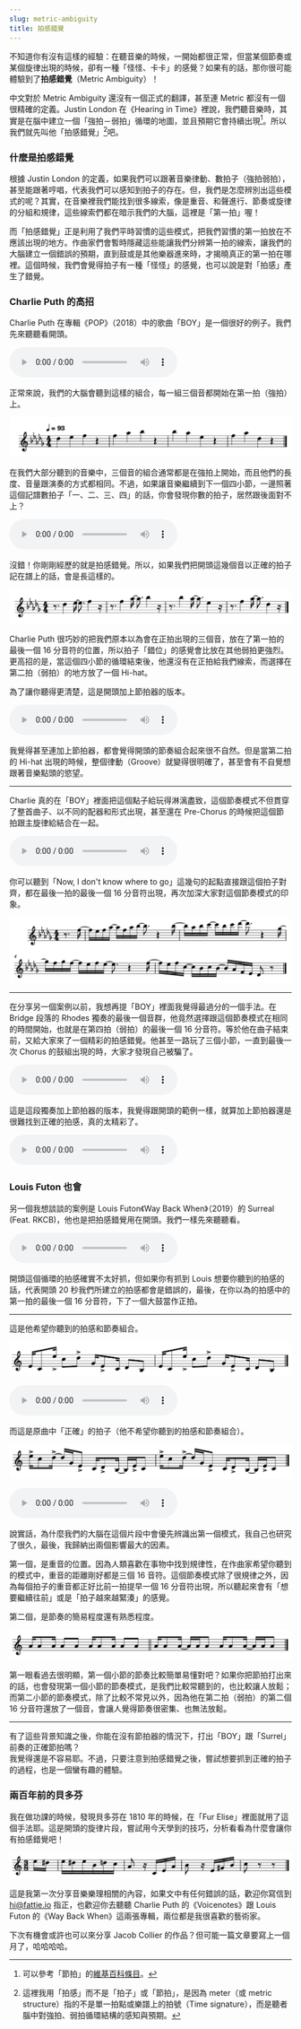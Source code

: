 ```yaml
---
slug: metric-ambiguity
title: 拍感錯覺
---
```

不知道你有沒有這樣的經驗：在聽音樂的時候，一開始都很正常，但當某個節奏或某個旋律出現的時候，卻有一種「怪怪、卡卡」的感覺？如果有的話，那你很可能體驗到了**拍感錯覺**（Metric Ambiguity）！

中文對於 Metric Ambiguity 還沒有一個正式的翻譯，甚至連 Metric 都沒有一個很精確的定義。Justin London 在《Hearing in Time》裡說，我們聽音樂時，其實是在腦中建立一個「強拍－弱拍」循環的地圖，並且預期它會持續出現[^1]。所以我們就先叫他「拍感錯覺」[^2]吧。

<!-- truncate -->

### 什麼是拍感錯覺

根據 Justin London 的定義，如果我們可以跟著音樂律動、數拍子（強拍弱拍），甚至能跟著哼唱，代表我們可以感知到拍子的存在。但，我們是怎麼辨別出這些模式的呢？其實，在音樂裡我們能找到很多線索，像是重音、和聲進行、節奏或旋律的分組和規律，這些線索們都在暗示我們的大腦，這裡是「第一拍」喔！

而「拍感錯覺」正是利用了我們平時習慣的這些模式，把我們習慣的第一拍放在不應該出現的地方。作曲家們會暫時隱藏這些能讓我們分辨第一拍的線索，讓我們的大腦建立一個錯誤的預期，直到鼓或是其他樂器進來時，才揭曉真正的第一拍在哪裡。這個時候，我們會覺得拍子有一種「怪怪」的感覺，也可以說是對「拍感」產生了錯覺。

### Charlie Puth 的高招

Charlie Puth 在專輯《POP》（2018）中的歌曲「BOY」是一個很好的例子。我們先來聽聽看開頭。

![](intro-short.mp3)

正常來說，我們的大腦會聽到這樣的組合，每一組三個音都開始在第一拍（強拍）上。

![](2025-08-06%20at%2014.37.21@2x.png)

在我們大部分聽到的音樂中，三個音的組合通常都是在強拍上開始，而且他們的長度、音量跟演奏的方式都相同。不過，如果讓音樂繼續到下一個四小節，一邊照著這個記譜數拍子「一、二、三、四」的話，你會發現你數的拍子，居然跟後面對不上？

![](intro.mp3)

沒錯！你剛剛經歷的就是拍感錯覺。所以，如果我們把開頭這幾個音以正確的拍子記在譜上的話，會是長這樣的。

![](2025-08-06%20at%2014.42.14@2x.png)

Charlie Puth 很巧妙的把我們原本以為會在正拍出現的三個音，放在了第一拍的最後一個 16 分音符的位置，所以拍子「錯位」的感覺會比放在其他弱拍更強烈。更高招的是，當這個四小節的循環結束後，他還沒有在正拍給我們線索，而選擇在第二拍（弱拍）的地方放了一個 Hi-hat。

為了讓你聽得更清楚，這是開頭加上節拍器的版本。

![](intro-with-metronome.mp3)

我覺得甚至連加上節拍器，都會覺得開頭的節奏組合起來很不自然。但是當第二拍的 Hi-hat 出現的時候，整個律動（Groove）就變得很明確了，甚至會有不自覺想跟著音樂點頭的慾望。

---

Charlie 真的在「BOY」裡面把這個點子給玩得淋漓盡致，這個節奏模式不但貫穿了整首曲子、以不同的配器和形式出現，甚至還在 Pre-Chorus 的時候把這個節拍跟主旋律給結合在一起。

![](mid.mp3)

你可以聽到「Now, I don't know where to go」這幾句的起點直接跟這個拍子對齊，都在最後一拍的最後一個 16 分音符出現，再次加深大家對這個節奏模式的印象。

![](2025-08-06%20at%2014.57.22@2x.png)

---

在分享另一個案例以前，我想再提「BOY」裡面我覺得最過分的一個手法。在 Bridge 段落的 Rhodes 獨奏的最後一個音群，他竟然選擇跟這個節奏模式在相同的時間開始，也就是在第四拍（弱拍）的最後一個 16 分音符。等於他在曲子結束前，又給大家來了一個精彩的拍感錯覺。他甚至一路玩了三個小節，一直到最後一次 Chorus 的鼓組出現的時，大家才發現自己被騙了。

![](solo.mp3)

這是這段獨奏加上節拍器的版本，我覺得跟開頭的範例一樣，就算加上節拍器還是很難找到正確的拍感，真的太精彩了。

![](solo-with-metronome.mp3)

### Louis Futon 也會

另一個我想談談的案例是 Louis Futon《Way Back When》（2019）的 Surreal (Feat. RKCB)，他也是把拍感錯覺用在開頭。我們一樣先來聽聽看。

![](2-intro.mp3)

開頭這個循環的拍感確實不太好抓，但如果你有抓到 Louis 想要你聽到的拍感的話，代表開頭 20 秒我們所建立的拍感都會是錯誤的，最後，在你以為的拍感中的第一拍的最後一個 16 分音符，下了一個大鼓當作正拍。

---

這是他希望你聽到的拍感和節奏組合。

![](2025-08-06%20at%2022.19.35@2x.png)

![](2-wrong.mp3)

而這是原曲中「正確」的拍子（他不希望你聽到的拍感和節奏組合）。

![](2025-08-06%20at%2022.21.05@2x.png)

![](2-right.mp3)

說實話，為什麼我們的大腦在這個片段中會優先辨識出第一個模式，我自己也研究了很久，最後，我歸納出兩個影響最大的因素。

第一個，是重音的位置。因為人類喜歡在事物中找到規律性，在作曲家希望你聽到的模式中，重音的距離剛好都是三個 16 音符。這個節奏模式除了很規律之外，因為每個拍子的重音都正好比前一拍提早一個 16 分音符出現，所以聽起來會有「想要繼續往前」或是「拍子越來越緊湊」的感覺。

第二個，是節奏的簡易程度還有熟悉程度。

![](2025-08-06%20at%2022.28.01@2x.png)

第一眼看過去很明顯，第一個小節的節奏比較簡單易懂對吧？如果你把節拍打出來的話，也會發現第一個小節的節奏模式，是我們比較常聽到的，也比較讓人放鬆；而第二小節的節奏模式，除了比較不常見以外，因為他在第二拍（弱拍）的第二個 16 分音符還放了一個音，會讓人覺得節奏很密集、也無法放鬆。

---

有了這些背景知識之後，你能在沒有節拍器的情況下，打出「BOY」跟「Surrel」前奏的正確節拍嗎？  
我覺得還是不容易耶。不過，只要注意到拍感錯覺之後，嘗試想要抓到正確的拍子的過程，也是一個蠻有趣的體驗。

### 兩百年前的貝多芬

我在做功課的時候，發現貝多芬在 1810 年的時候，在「Fur Elise」裡面就用了這個手法耶。這是開頭的旋律片段，嘗試用今天學到的技巧，分析看看為什麼會讓你有拍感錯覺吧！

![](2025-08-06%20at%2022.40.14@2x.png)

這是我第一次分享音樂樂理相關的內容，如果文中有任何錯誤的話，歡迎你寫信到 hi@fattie.io 指正，也歡迎你去聽聽 Charlie Puth 的《Voicenotes》跟 Louis Futon 的《Way Back When》這兩張專輯，兩位都是我很喜歡的藝術家。

下次有機會或許也可以來分享 Jacob Collier 的作品？但可能一篇文章要寫上一個月了，哈哈哈哈。

[^1]: 可以參考「節拍」的[維基百科條目](https://zh.wikipedia.org/wiki/%E8%8A%82%E6%8B%8D)。

[^2]: 這裡我用「拍感」而不是「拍子」或「節拍」，是因為 meter（或 metric structure）指的不是單一拍點或樂譜上的拍號（Time signature），而是聽者腦中對強拍、弱拍循環結構的感知與預期。